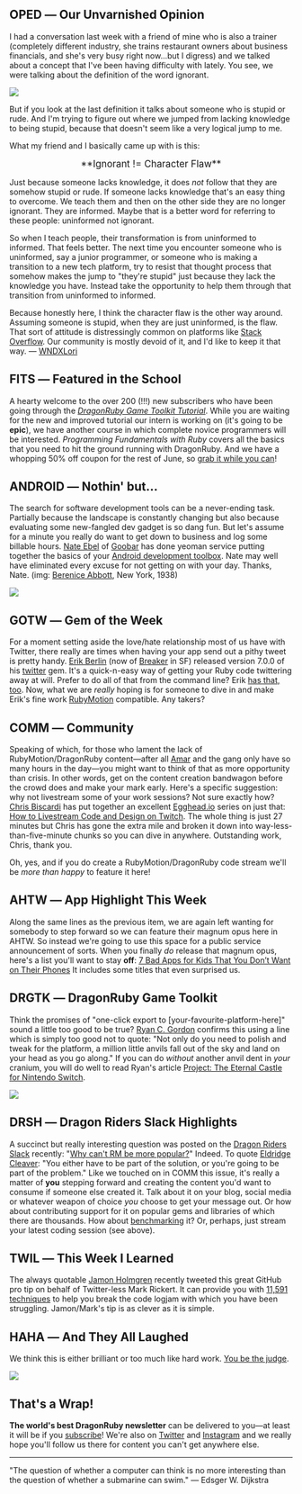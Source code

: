 <div style="display:none;font−size:0;line−height:0;max−height:0;mso−hide:all">DRD063: In an attempt to get quoted in this issue we're quoting others who are a lot smarter than us.</div>

## OPED ― Our Unvarnished Opinion

I had a conversation last week with a friend of mine who is also a trainer (completely different industry, she trains restaurant owners about business financials, and she's very busy right now...but I digress) and we talked about a concept that I've been having difficulty with lately. You see, we were talking about the definition of the word ignorant.

![](https://dragonrubydispatch.com/assets/images/ignorant-definition-590x337.png)

But if you look at the last definition it talks about someone who is stupid or rude. And I'm trying to figure out where we jumped from lacking knowledge to being stupid, because that doesn't seem like a very logical jump to me.

What my friend and I basically came up with is this:

<center><big>**Ignorant != Character Flaw**</big></center>

Just because someone lacks knowledge, it does _not_ follow that they are somehow stupid or rude. If someone lacks knowledge that's an easy thing to overcome. We teach them and then on the other side they are no longer ignorant. They are informed. Maybe that is a better word for referring to these people: uninformed not ignorant.

So when I teach people, their transformation is from uninformed to informed. That feels better. The next time you encounter someone who is uninformed, say a junior programmer, or someone who is making a transition to a new tech platform, try to resist that thought process that somehow makes the jump to "they're stupid" just because they lack the knowledge you have. Instead take the opportunity to help them through that transition from uninformed to informed.

Because honestly here, I think the character flaw is the other way around. Assuming someone is stupid, when they are just uninformed, is the flaw. That sort of attitude is distressingly common on platforms like [Stack Overflow](/s/Oxxcx4). Our community is mostly devoid of it, and I'd like to keep it that way. ― [WNDXLori](/s/IgInVI.html)

## FITS ― Featured in the School

A hearty welcome to the over 200 (!!!) new subscribers who have been going through the _[DragonRuby Game Toolkit Tutorial](/s/hhR44R)_. While you are waiting for the new and improved tutorial our intern is working on (it's going to be **epic**), we have another course in which complete novice programmers will be interested. _Programming Fundamentals with Ruby_ covers all the basics that you need to hit the ground running with DragonRuby. And we have a whopping 50% off coupon for the rest of June, so [grab it while you can](/s/F5n5Fm)!

## ANDROID ― Nothin' but...

The search for software development tools can be a never-ending task. Partially because the landscape is constantly changing but also because evaluating some new-fangled dev gadget is so dang fun. But let's assume for a minute you really do want to get down to business and log some billable hours. [Nate Ebel](/slkk8k9) of [Goobar](/s/bSmbA5) has done yeoman service putting together the basics of your [Android development toolbox](/s/HsMe80). Nate may well have eliminated every excuse for not getting on with your day. Thanks, Nate. (img: [Berenice Abbott](/s/YKKpYK), New York, 1938)

![](https://dragonrubydispatch.com/assets/images/hardware-store-590x337.png)

## GOTW ― Gem of the Week

For a moment setting aside the love/hate relationship most of us have with Twitter, there really are times when having your app send out a pithy tweet is pretty handy. [Erik Berlin](/s/cGoM4G) (now of [Breaker](/s/C3z3z3) in SF) released version 7.0.0 of his [twitter](/s/OOrOrl) gem. It's a quick-n-easy way of getting your Ruby code twittering away at will. Prefer to do all of that from the command line? Erik [has that, too](/s/xyxyLW). Now, what we are _really_ hoping is for someone to dive in and make Erik's fine work [RubyMotion](/s/26s266) compatible. Any takers?

## COMM ― Community

Speaking of which, for those who lament the lack of RubyMotion/DragonRuby content—after all [Amar](/s/uu83u3) and the gang only have so many hours in the day—you might want to think of that as more opportunity than crisis. In other words, get on the content creation bandwagon before the crowd does and make your mark early. Here's a specific suggestion: why not livestream some of your work sessions? Not sure exactly how? [Chris Biscardi](/s/x474Yx) has put together an excellent [Egghead.io](/s/fN4NND) series on just that: [How to Livestream Code and Design on Twitch](/s/0Ss20s). The whole thing is just 27 minutes but Chris has gone the extra mile and broken it down into way-less-than-five-minute chunks so you can dive in anywhere. Outstanding work, Chris, thank you.

Oh, yes, and if you do create a RubyMotion/DragonRuby code stream we'll be _more than happy_ to feature it here!

## AHTW ― App Highlight This Week

Along the same lines as the previous item, we are again left wanting for somebody to step forward so we can feature their magnum opus here in AHTW. So instead we're going to use this space for a public service announcement of sorts. When you finally _do_ release that magnum opus, here's a list you'll want to stay **off**: [7 Bad Apps for Kids That You Don’t Want on Their Phones](/s/4jX4II) It includes some titles that even surprised us.

## DRGTK ― DragonRuby Game Toolkit

Think the promises of "one-click export to [your-favourite-platform-here]" sound a little too good to be true? [Ryan C. Gordon](/s/N1O11e) confirms this using a line which is simply too good not to quote: "Not only do you need to polish and tweak for the platform, a million little anvils fall out of the sky and land on your head as you go along." If you can do _without_ another anvil dent in _your_ cranium, you will do well to read Ryan's article [Project: The Eternal Castle for Nintendo Switch](/s/tgt400).

![](https://dragonrubydispatch.com/assets/images/eternal-castle-590x337.png)

## DRSH ― Dragon Riders Slack Highlights

A succinct but really interesting question was posted on the [Dragon Riders Slack](/s/zRzR59) recently: "[Why can't RM be more popular?](/s/1t8B81)" Indeed. To quote [Eldridge Cleaver](/s/OO62X2): "You either have to be part of the solution, or you're going to be part of the problem." Like we touched on in COMM this issue, it's really a matter of **you** stepping forward and creating the content you'd want to consume if someone else created it. Talk about it on your blog, social media or whatever weapon of choice _you_ choose to get your message out. Or how about contributing support for it on popular gems and libraries of which there are thousands. How about [benchmarking](/s/eSOeO3) it? Or, perhaps, just stream your latest coding session (see above).

## TWIL ― This Week I Learned

The always quotable [Jamon Holmgren](/s/w9ewBL) recently tweeted this great GitHub pro tip on behalf of Twitter-less Mark Rickert. It can provide you with [11,591 techniques](/s/J4JgJg) to help you break the code logjam with which you have been struggling. Jamon/Mark's tip is  as clever as it is simple.

## HAHA ― And They All Laughed

We think this is either brilliant or too much like hard work. [You be the judge](/s/k3NNb2).

![](https://dragonrubydispatch.com/assets/images/it-start-up-590x337.png)

## That's a Wrap!

**The world's best DragonRuby newsletter** can be delivered to you—at least it will be if you [subscribe](/s/3S38Sy)! We're also on [Twitter](114k1H) and [Instagram](/s/8Z9eZW) and we really hope you'll follow us there for content you can't get anywhere else.

---------------------------------------

"The question of whether a computer can think is no more interesting than the question of whether a submarine can swim." ― Edsger W. Dijkstra